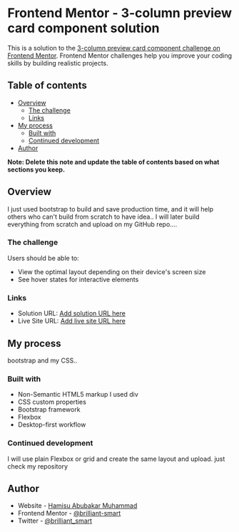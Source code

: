 # Frontend Mentor - 3-column preview card component solution

This is a solution to the [3-column preview card component challenge on Frontend Mentor](https://www.frontendmentor.io/challenges/3column-preview-card-component-pH92eAR2-). Frontend Mentor challenges help you improve your coding skills by building realistic projects.

## Table of contents

- [Overview](#overview)
  - [The challenge](#the-challenge)
  - [Links](#links)
- [My process](#my-process)
  - [Built with](#built-with)
  - [Continued development](#continued-development)
- [Author](#author)

**Note: Delete this note and update the table of contents based on what sections you keep.**

## Overview
I just used bootstrap to build and save production time, and it will help others who can't build from scratch to have idea..
I will later build everything from scratch and upload on my GitHub repo....
### The challenge

Users should be able to:

- View the optimal layout depending on their device's screen size
- See hover states for interactive elements

### Links

- Solution URL: [Add solution URL here](https://github.com/brilliant-smart/3-column-preview-card-component-with-using-bootstrap)
- Live Site URL: [Add live site URL here](https://brilliant-smart.github.io/3-column-preview-card-component-with-using-bootstrap/)

## My process
bootstrap and my CSS..
### Built with

- Non-Semantic HTML5 markup I used div
- CSS custom properties
- Bootstrap framework
- Flexbox
- Desktop-first workflow


### Continued development

I will use plain Flexbox or grid and create the same layout and upload. just check my repository

## Author

- Website - [Hamisu Abubakar Muhammad](https://github.com/brilliant-smart)
- Frontend Mentor - [@brilliant-smart](https://www.frontendmentor.io/profile/brilliant-smart)
- Twitter - [@brilliant_smart](https://twitter.com/brilliant_smart)
